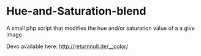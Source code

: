 # Hue-and-Saturation-blend
A small php script that modifies the hue and/or saturation value of a a give image

Devo available here: http://returnnull.de/__color/
